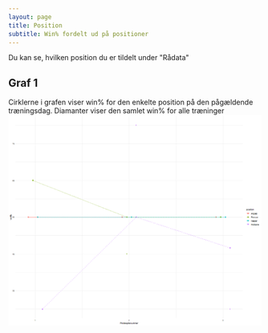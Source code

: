 ```yaml
---
layout: page
title: Position
subtitle: Win% fordelt ud på positioner
---
```

Du kan se, hvilken position du er tildelt under "Rådata"

## Graf 1
Cirklerne i grafen viser win% for den enkelte position på den pågældende træningsdag. Diamanter viser den samlet win% for alle træninger
![hej](https://raw.githubusercontent.com/AugustSD2111/pindespil1908.github.io/refs/heads/master/assets/img/position_graf.png)

